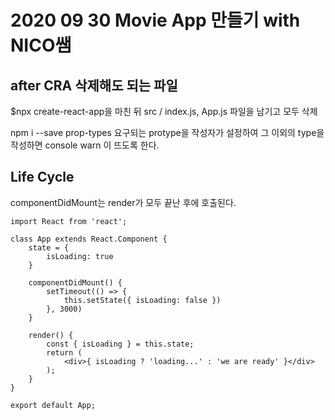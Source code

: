 # 2020 09 30 Movie App 만들기 with NICO쌤

## after CRA 삭제해도 되는 파일
$npx create-react-app을 마친 뒤 src / index.js, App.js 파일을 남기고 모두 삭제

npm i --save prop-types
요구되는 protype을 작성자가 설정하여 그 이외의 type을 작성하면 console warn 이 뜨도록 한다.

## Life Cycle
componentDidMount는 render가 모두 끝난 후에 호출된다.

```
import React from 'react';

class App extends React.Component {
    state = {
        isLoading: true
    }

    componentDidMount() {
        setTimeout(() => {
            this.setState({ isLoading: false })
        }, 3000)
    }

    render() {
        const { isLoading } = this.state;
        return (
            <div>{ isLoading ? 'loading...' : 'we are ready' }</div>
        );
    }
}

export default App;

```